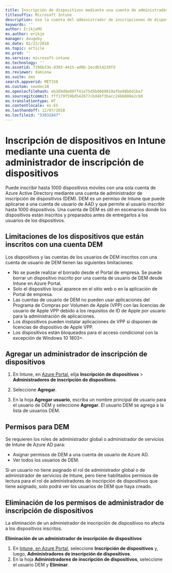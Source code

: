 ```yaml
---
title: Inscripción de dispositivos mediante una cuenta de administrador de inscripción de dispositivos
titlesuffix: Microsoft Intune
description: Use la cuenta del administrador de inscripciones de dispositivos para inscribir dispositivos en Intune.
keywords: ''
author: ErikjeMS
ms.author: erikje
manager: dougeby
ms.date: 02/22/2018
ms.topic: article
ms.prod: ''
ms.service: microsoft-intune
ms.technology: ''
ms.assetid: 7196b33e-d303-4415-ad0b-2ecdb14230fd
ms.reviewer: damionw
ms.suite: ems
search.appverid: MET150
ms.custom: seodec18
ms.openlocfilehash: eb369d8e89ff41e75d5bd669819afbe98b6d1ba7
ms.sourcegitcommit: fff179f59bd542677cbd4bf3bacc24bb880e2cb6
ms.translationtype: HT
ms.contentlocale: es-ES
ms.lasthandoff: 12/07/2018
ms.locfileid: "53031847"
---
```

# <a name="enroll-devices-in-intune-by-using-a-device-enrollment-manager-account"></a>Inscripción de dispositivos en Intune mediante una cuenta de administrador de inscripción de dispositivos

Puede inscribir hasta 1000 dispositivos móviles con una sola cuenta de Azure Active Directory mediante una cuenta de administrador de inscripción de dispositivos (DEM). DEM es un permiso de Intune que puede aplicarse a una cuenta de usuario de AAD y que permite al usuario inscribir hasta 1000 dispositivos. Una cuenta de DEM es útil en escenarios donde los dispositivos están inscritos y preparados antes de entregarlos a los usuarios de los dispositivos.

## <a name="limitations-of-devices-that-are-enrolled-with-a-dem-account"></a>Limitaciones de los dispositivos que están inscritos con una cuenta DEM

Los dispositivos y las cuentas de los usuarios de DEM inscritos con una cuenta de usuario de DEM tienen las siguientes limitaciones:

  - No se puede realizar el borrado desde el Portal de empresa. Se puede borrar un dispositivo inscrito por una cuenta de usuario de DEM desde Intune en Azure Portal.
  - Solo el dispositivo local aparece en el sitio web o en la aplicación de Portal de empresa.
  - Las cuentas de usuario de DEM no pueden usar aplicaciones del Programa de Compras por Volumen de Apple (VPP) con las licencias de usuario de Apple VPP debido a los requisitos de ID de Apple por usuario para la administración de aplicaciones.
  - Los dispositivos pueden instalar aplicaciones de VPP si disponen de licencias de dispositivo de Apple VPP.
  - Los dispositivos están bloqueados para el acceso condicional con la excepción de Windows 10 1803+.


## <a name="add-a-device-enrollment-manager"></a>Agregar un administrador de inscripción de dispositivos

1.  En Intune, en [Azure Portal](https://aka.ms/intuneportal), elija **Inscripción de dispositivos** > **Administradores de inscripción de dispositivos**.

2.  Seleccione **Agregar**.

3.  En la hoja **Agregar usuario**, escriba un nombre principal de usuario para el usuario de DEM y seleccione **Agregar**. El usuario DEM se agrega a la lista de usuarios DEM.

## <a name="permissions-for-dem"></a>Permisos para DEM

Se requieren los roles de administrador global o administrador de servicios de Intune de Azure AD para:
- Asignar permisos de DEM a una cuenta de usuario de Azure AD.
- Ver todos los usuarios de DEM.

Si un usuario no tiene asignado el rol de administrador global o de administrador de servicios de Intune, pero tiene habilitados permisos de lectura para el rol de administradores de inscripción de dispositivos que tiene asignado, solo podrá ver los usuarios de DEM que haya creado.


## <a name="remove-device-enrollment-manager-permissions"></a>Eliminación de los permisos de administrador de inscripción de dispositivos

La eliminación de un administrador de inscripción de dispositivos no afecta a los dispositivos inscritos.

**Eliminación de un administrador de inscripción de dispositivos**

1. En [Intune, en Azure Portal](https://aka.ms/intuneportal), seleccione **Inscripción de dispositivos** y, luego, **Administradores de inscripción de dispositivos**.
2. En la hoja **Administradores de inscripción de dispositivos**, seleccione el usuario DEM y **Eliminar**.

